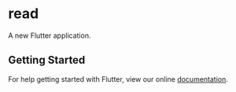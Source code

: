 # read

A new Flutter application.

## Getting Started

For help getting started with Flutter, view our online
[documentation](https://flutter.io/).
